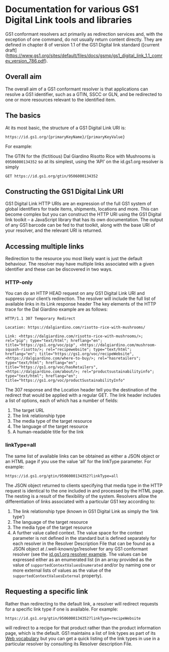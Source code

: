 # Documentation for various GS1 Digital Link tools and libraries

GS1 conformant resolvers act primarily as redirection services and, with the exception of one command, do not usually return content directly. They are defined in chapter 8 of version 1.1 of the GS1 Digital link standard ([current draft] (https://www.gs1.org/sites/default/files/docs/gsmp/gs1_digital_link_1.1_comrev_version_786.pdf).
## Overall aim
The overall aim of a GS1 conformant resolver is that applications can resolve a GS1 identifier, such as a GTIN, SSCC or GLN, and be redirected to one or more resources relevant to the identified item.
## The basics
At its most basic, the structure of a GS1 Digital Link URI is:

`https://id.gs1.org/{primaryKeyName}/{primaryKeyValue}`

For example:

The GTIN for the (fictitious) Dal Giardino Risotto Rice with Mushrooms is `09506000134352` so at its simplest, using the ‘API’ on the id.gs1.org resolver is simply

`GET https://id.gs1.org/gtin/9506000134352`
## Constructing the GS1 Digital Link URI
GS1 Digital Link HTTP URIs are an expression of the full GS1 system of global identifiers for trade items, shipments, locations and more. This can become complex but you can construct the HTTP URI using the GS1 Digital link toolkit – a JavaScript library that has its own documentation. The output of any GS1 barcode can be fed to that toolkit, along with the base URI of your resolver, and the relevant URI is returned. 
## Accessing multiple links
Redirection to the resource you most likely want is just the default behaviour. The resolver may have multiple links associated with a given identifier and these can be discovered in two ways.
### HTTP-only
You can do an HTTP HEAD request on any GS1 Digital Link URI and suppress your client’s redirection. The resolver will include the full list of available links in its Link response header
The key elements of the HTTP trace for the Dal Giardino example are as follows:

`HTTP/1.1 307 Temporary Redirect`

`Location: https://dalgiardino.com/risotto-rice-with-mushrooms/`

`Link: <https://dalgiardino.com/risotto-rice-with-mushrooms/>; rel="pip"; type="text/html"; hreflang="en"; title="https://gs1.org/voc/pip", <https://dalgiardino.com/mushroom-squash-risotto/>; rel="recipewebsite"; type="text/html"; hreflang="en"; title="https://gs1.org/voc/recipeWebsite", <https://dalgiardino.com/where-to-buy/>; rel="hasretailers"; type="text/html"; hreflang="en"; title="https://gs1.org/voc/hasRetailers", <https://dalgiardino.com/about/>; rel="productsustainabilityinfo"; type="text/html"; hreflang="en"; title="https://gs1.org/voc/productSustainabilityInfo"`

The 307 response and the Location header tell you the destination of the redirect that would be applied with a regular GET. The link header includes a list of options, each of which has a number of fields:
1.	The target URL
2.	The link relationship type
3.	The media type of the target resource
4.	The language of the target resource
5.	A human-readable title for the link
### linkType=all
The same list of available links can be obtained as either a JSON object or an HTML page if you use the value ‘all’ for the linkType parameter. For example:

`https://id.gs1.org/gtin/9506000134352?linkType=all`

The JSON object returned to clients specifying that media type in the HTTP request is identical to the one included in and processed by the HTML page.
The nesting is a result of the flexibility of the system. Resolvers allow the differentiation of links associated with a particular GS1 key according to:
1. The link relationship type (known in GS1 Digital Link as simply the ‘link type’)
2. The language of the target resource
3. 	The media type of the target resource
4.	A further value called context.
The value space for the context parameter is not defined in the standard but is defined separately for each resolver in the Resolver Description File that can be found as a JSON object at /.well-known/gs1resolver for any GS1 conformant resolver (see the [id.gs1.org resolver example](https://id.gs1.org/.well-known/gs1resolver). The values can be expressed either as an enumerated list (in an array provided as the value of `supportedContextValuesEnumerated` and/or by naming one or more external lists of values as the value of the `supportedContextValuesExternal` property).
## Requesting a specific link
Rather than redirecting to the default link, a resolver will redirect requests for a specific link type if one is available. For example:

`https://id.gs1.org/gtin/9506000134352?linkType=recipeWebsite`

will redirect to a recipe for that product rather than the product information page, which is the default. 
GS1 maintains a list of link types as part of its [Web vocabulary](https://mh1.eu/voc/?show=linktypes) but you can get a quick listing of the link types in use in a particular resolver by consulting its Resolver description File.
